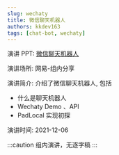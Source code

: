 ```yaml
---
slug: wechaty
title: 微信聊天机器人
authors: kkdev163
tags: [chat-bot, wechaty]
---
```


演讲 PPT: [微信聊天机器人](https://docs.google.com/presentation/d/1kV66A0O1FGXuOaRPK4TETlDfOAqIRnBAcMAh9b2_BEI/edit#slide=id.g28624b2fc2c_1_67)

演讲场所: 网易-组内分享

演讲简介: 介绍了微信聊天机器人, 包括

- 什么是聊天机器人
- Wechaty Demo 、API
- PadLocal 实现初探

演讲时间: 2021-12-06

:::caution
组内演讲，无逐字稿
:::
